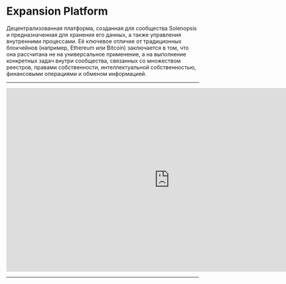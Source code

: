 # Expansion Platform 
Децентрализованная платформа, созданная для сообщества Solenopsis и предназначенная для хранения его данных, а также управления внутренними процессами. Её ключевое отличие от традиционных блокчейнов (например, Ethereum или Bitcoin) заключается в том, что она рассчитана не на универсальное применение, а на выполнение конкретных задач внутри сообщества, связанных со множеством реестров, правами собственности, интеллектуальной собственностью, финансовыми операциями и обменом информацией.


---

<iframe width="854" height="480" src="https://www.youtube.com/embed/t0wV_dsmQEE" frameborder="0" allowfullscreen></iframe>

---
